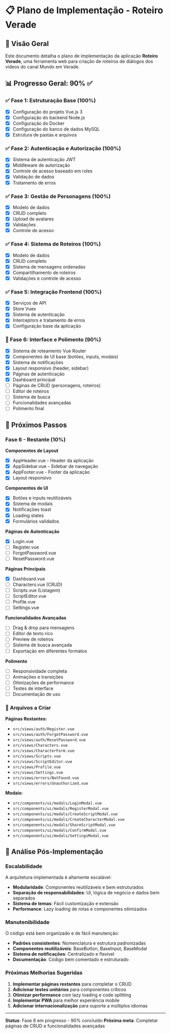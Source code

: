 # 📋 Plano de Implementação - Roteiro Verade

## 🎯 Visão Geral

Este documento detalha o plano de implementação da aplicação **Roteiro Verade**, uma ferramenta web para criação de roteiros de diálogos dos vídeos do canal Mundo em Verade.

## 📊 Progresso Geral: 90% ✅

### ✅ Fase 1: Estruturação Base (100%)
- [x] Configuração do projeto Vue.js 3
- [x] Configuração do backend Node.js
- [x] Configuração do Docker
- [x] Configuração do banco de dados MySQL
- [x] Estrutura de pastas e arquivos

### ✅ Fase 2: Autenticação e Autorização (100%)
- [x] Sistema de autenticação JWT
- [x] Middleware de autorização
- [x] Controle de acesso baseado em roles
- [x] Validação de dados
- [x] Tratamento de erros

### ✅ Fase 3: Gestão de Personagens (100%)
- [x] Modelo de dados
- [x] CRUD completo
- [x] Upload de avatares
- [x] Validações
- [x] Controle de acesso

### ✅ Fase 4: Sistema de Roteiros (100%)
- [x] Modelo de dados
- [x] CRUD completo
- [x] Sistema de mensagens ordenadas
- [x] Compartilhamento de roteiros
- [x] Validações e controle de acesso

### ✅ Fase 5: Integração Frontend (100%)
- [x] Serviços de API
- [x] Store Vuex
- [x] Sistema de autenticação
- [x] Interceptors e tratamento de erros
- [x] Configuração base da aplicação

### 🔄 Fase 6: Interface e Polimento (90%)
- [x] Sistema de roteamento Vue Router
- [x] Componentes de UI base (botões, inputs, modais)
- [x] Sistema de notificações
- [x] Layout responsivo (header, sidebar)
- [x] Páginas de autenticação
- [x] Dashboard principal
- [ ] Páginas de CRUD (personagens, roteiros)
- [ ] Editor de roteiros
- [ ] Sistema de busca
- [ ] Funcionalidades avançadas
- [ ] Polimento final

## 🚀 Próximos Passos

### Fase 6 - Restante (10%)
**Componentes de Layout**
- [x] AppHeader.vue - Header da aplicação
- [x] AppSidebar.vue - Sidebar de navegação
- [x] AppFooter.vue - Footer da aplicação
- [x] Layout responsivo

**Componentes de UI**
- [x] Botões e inputs reutilizáveis
- [x] Sistema de modais
- [x] Notificações toast
- [x] Loading states
- [x] Formulários validados

**Páginas de Autenticação**
- [x] Login.vue
- [ ] Register.vue
- [ ] ForgotPassword.vue
- [ ] ResetPassword.vue

**Páginas Principais**
- [x] Dashboard.vue
- [ ] Characters.vue (CRUD)
- [ ] Scripts.vue (Listagem)
- [ ] ScriptEditor.vue
- [ ] Profile.vue
- [ ] Settings.vue

**Funcionalidades Avançadas**
- [ ] Drag & drop para mensagens
- [ ] Editor de texto rico
- [ ] Preview de roteiros
- [ ] Sistema de busca avançada
- [ ] Exportação em diferentes formatos

**Polimento**
- [ ] Responsividade completa
- [ ] Animações e transições
- [ ] Otimizações de performance
- [ ] Testes de interface
- [ ] Documentação de uso

### 📁 Arquivos a Criar

**Páginas Restantes:**
- `src/views/auth/Register.vue`
- `src/views/auth/ForgotPassword.vue`
- `src/views/auth/ResetPassword.vue`
- `src/views/Characters.vue`
- `src/views/CharacterForm.vue`
- `src/views/Scripts.vue`
- `src/views/ScriptEditor.vue`
- `src/views/Profile.vue`
- `src/views/Settings.vue`
- `src/views/errors/NotFound.vue`
- `src/views/errors/Unauthorized.vue`

**Modais:**
- `src/components/ui/modals/LoginModal.vue`
- `src/components/ui/modals/RegisterModal.vue`
- `src/components/ui/modals/CreateScriptModal.vue`
- `src/components/ui/modals/CreateCharacterModal.vue`
- `src/components/ui/modals/ShareScriptModal.vue`
- `src/components/ui/modals/ConfirmModal.vue`
- `src/components/ui/modals/SettingsModal.vue`

## 🎨 Análise Pós-Implementação

### Escalabilidade
A arquitetura implementada é altamente escalável:
- **Modularidade**: Componentes reutilizáveis e bem estruturados
- **Separação de responsabilidades**: UI, lógica de negócio e dados bem separados
- **Sistema de temas**: Fácil customização e extensão
- **Performance**: Lazy loading de rotas e componentes otimizados

### Manutenibilidade
O código está bem organizado e de fácil manutenção:
- **Padrões consistentes**: Nomenclatura e estrutura padronizadas
- **Componentes reutilizáveis**: BaseButton, BaseInput, BaseModal
- **Sistema de notificações**: Centralizado e flexível
- **Documentação**: Código bem comentado e estruturado

### Próximas Melhorias Sugeridas
1. **Implementar páginas restantes** para completar o CRUD
2. **Adicionar testes unitários** para componentes críticos
3. **Otimizar performance** com lazy loading e code splitting
4. **Implementar PWA** para melhor experiência mobile
5. **Adicionar internacionalização** para suporte a múltiplos idiomas

---

**Status**: Fase 6 em progresso - 90% concluído
**Próxima meta**: Completar páginas de CRUD e funcionalidades avançadas